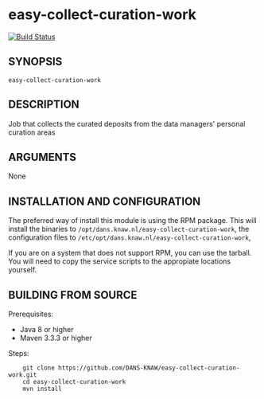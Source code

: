 easy-collect-curation-work
==========================
[![Build Status](https://travis-ci.org/DANS-KNAW/easy-collect-curation-work.png?branch=master)](https://travis-ci.org/DANS-KNAW/easy-collect-curation-work)


SYNOPSIS
--------

    easy-collect-curation-work

DESCRIPTION
-----------

Job that collects the curated deposits from the data managers' personal curation areas


ARGUMENTS
---------

None

INSTALLATION AND CONFIGURATION
------------------------------
The preferred way of install this module is using the RPM package. This will install the binaries to
`/opt/dans.knaw.nl/easy-collect-curation-work`, the configuration files to `/etc/opt/dans.knaw.nl/easy-collect-curation-work`,

If you are on a system that does not support RPM, you can use the tarball. You will need to copy the
service scripts to the appropiate locations yourself.


BUILDING FROM SOURCE
--------------------

Prerequisites:

* Java 8 or higher
* Maven 3.3.3 or higher

Steps:

        git clone https://github.com/DANS-KNAW/easy-collect-curation-work.git
        cd easy-collect-curation-work
        mvn install
